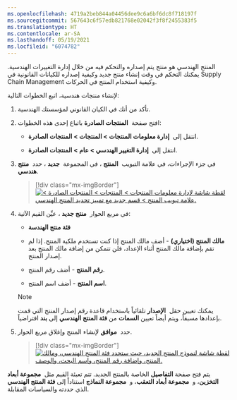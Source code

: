 ```yaml
---
ms.openlocfilehash: 4719a2beb844a04456dee9c6a6bf6dc8f718197f
ms.sourcegitcommit: 567643c6f57edb821768e02042f3f8f2455383f5
ms.translationtype: HT
ms.contentlocale: ar-SA
ms.lasthandoff: 05/19/2021
ms.locfileid: "6074782"
---
```

المنتج الهندسي هو منتج يتم إصداره والتحكم فيه من خلال إدارة التغييرات الهندسية. يمكنك التحكم في وقت إنشاء منتج جديد وكيفية إصداره للكيانات القانونية في Supply Chain Management وكيفية استخدام المنتج في الحركات.

لإنشاء منتجات هندسية، اتبع الخطوات التالية:

1.  تأكد من أنك في الكيان القانوني لمؤسستك الهندسية.

1.  افتح صفحة  **المنتجات الصادرة** باتباع إحدى هذه الخطوات:

    -   انتقل إلى  **إدارة معلومات المنتجات > المنتجات > المنتجات الصادرة**.

    -   انتقل إلى  **إدارة التغيير الهندسي > عام > المنتجات الصادرة**.

1.  في جزء الإجراءات، في علامة التبويب  **المنتج** ، في المجموعة  **جديد** ، حدد  **منتج هندسي**.

    > [!div class="mx-imgBorder"]
    > [![لقطة شاشة لإدارة معلومات المنتجات > المنتجات > المنتجات الصادرة > علامة تبويب المنتج > قسم جديد مع تمييز تحديد المنتج الهندسي.](../media/new-engineering-product.png)](../media/new-engineering-product.png#lightbox)

1.  في مربع الحوار  **منتج جديد** ، عيِّن القيم الآتية:

    - **فئة منتج الهندسة**

    - **مالك المنتج (اختياري)** - أضف مالك المنتج إذا كنت تستخدم ملكية المنتج. إذا لم تقم بإضافة مالك المنتج أثناء الإعداد، فلن تتمكن من إضافة مالك المنتج بعد إصدار المنتج.

    - **رقم المنتج** - أضف رقم المنتج.

    - **اسم المنتج** - أضف اسم المنتج.

    > [!NOTE]
    > يمكنك تعيين حقل  **الإصدار** تلقائياً باستخدام قاعدة رقم إصدار المنتج التي قمت بإعدادها مسبقاً، ويتم أيضاً تعيين **السمات** من **فئة المنتج الهندسي** إلى **بند** افتراضياً.

1.  حدد  **موافق** لإنشاء المنتج وإغلاق مربع الحوار.

    > [!div class="mx-imgBorder"]
    > [![لقطة شاشة لنموذج المنتج الجديد، حيث ستحدد فئة المنتج الهندسي، ومالك المنتج، وإضافة رقم المنتج، واسم البحث، والوصف.](../media/new-product.png)](../media/new-product.png#lightbox)

يتم فتح صفحة **التفاصيل** الخاصة بالمنتج الجديد. تتم تعبئة القيم مثل  **مجموعة أبعاد التخزين**، و  **مجموعة أبعاد التعقب**، و  **مجموعة النماذج** استناداً إلى **فئة المنتج الهندسي** الذي حددته والسياسات المقابلة.
